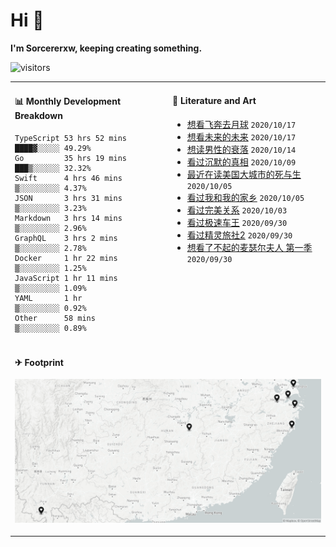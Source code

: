 # Hi 👋

**I'm Sorcererxw, keeping creating something.**

![visitors](https://visitor-badge.glitch.me/badge?page_id=sorcererxw.sorcererx)

<table width="800px">
<tr>
<td valign="top" width="50%">

#### 📊 Monthly Development Breakdown

<!--START_SECTION:waka-->
```text
TypeScript 53 hrs 52 mins ████▓░░░░░ 49.29%
Go         35 hrs 19 mins ███▒░░░░░░ 32.32%
Swift      4 hrs 46 mins  ▒░░░░░░░░░ 4.37%
JSON       3 hrs 31 mins  ▒░░░░░░░░░ 3.23%
Markdown   3 hrs 14 mins  ▒░░░░░░░░░ 2.96%
GraphQL    3 hrs 2 mins   ▒░░░░░░░░░ 2.78%
Docker     1 hr 22 mins   ▒░░░░░░░░░ 1.25%
JavaScript 1 hr 11 mins   ▒░░░░░░░░░ 1.09%
YAML       1 hr           ▒░░░░░░░░░ 0.92%
Other      58 mins        ▒░░░░░░░░░ 0.89%
```
<!--END_SECTION:waka-->

<td valign="top" width="50%">

#### 💃 Literature and Art

<!--START_SECTION:douban-->
* [想看飞奔去月球](http://movie.douban.com/subject/30141681/) <code>2020/10/17</code>
* [想看未来的未来](http://movie.douban.com/subject/27045615/) <code>2020/10/17</code>
* [想读男性的衰落](https://book.douban.com/subject/35016930/) <code>2020/10/14</code>
* [看过沉默的真相](http://movie.douban.com/subject/33447642/) <code>2020/10/09</code>
* [最近在读美国大城市的死与生](https://book.douban.com/subject/34907883/) <code>2020/10/05</code>
* [看过我和我的家乡](http://movie.douban.com/subject/35051512/) <code>2020/10/05</code>
* [看过完美关系](http://movie.douban.com/subject/30221758/) <code>2020/10/03</code>
* [看过极速车王](http://movie.douban.com/subject/6538866/) <code>2020/09/30</code>
* [看过精灵旅社2](http://movie.douban.com/subject/21327493/) <code>2020/09/30</code>
* [想看了不起的麦瑟尔夫人 第一季](http://movie.douban.com/subject/26813221/) <code>2020/09/30</code>

<!--END_SECTION:douban-->

</td>
</tr>
<tr>
<td colspan="2">

#### ✈ Footprint

![footprint](./footprint.png)

</td>
</tr>
</table>


